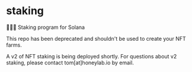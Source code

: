 # staking
🧙🏻‍♂️ Staking program for Solana


This repo has been deprecated and shouldn't be used to create your NFT farms. 

A v2 of NFT staking is being deployed shortly. For questions about v2 staking, please contact tom[at]honeylab.io by email.

